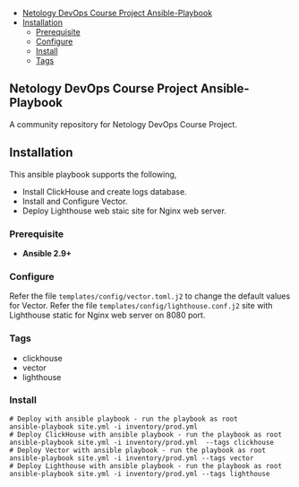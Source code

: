 - [Netology DevOps Course Project Ansible-Playbook](#netology-devops-course-project-ansible-playbook)
- [Installation](#installation)
  - [Prerequisite](#prerequisite)
  - [Configure](#configure)
  - [Install](#install)
  - [Tags](#tags)

## Netology DevOps Course Project Ansible-Playbook

A community repository for Netology DevOps Course Project.

## Installation
This ansible playbook supports the following,
- Install ClickHouse and create logs database.
- Install and Configure Vector.
- Deploy Lighthouse web staic site for Nginx web server.

### Prerequisite
- **Ansible 2.9+**

### Configure
Refer the file `templates/config/vector.toml.j2` to change the default values for Vector.
Refer the file `templates/config/lighthouse.conf.j2` site with Lighthouse static for Nginx web server on 8080 port.

### Tags
- clickhouse
- vector
- lighthouse

### Install
    # Deploy with ansible playbook - run the playbook as root
    ansible-playbook site.yml -i inventory/prod.yml 
    # Deploy ClickHouse with ansible playbook - run the playbook as root
    ansible-playbook site.yml -i inventory/prod.yml  --tags clickhouse
    # Deploy Vector with ansible playbook - run the playbook as root
    ansible-playbook site.yml -i inventory/prod.yml --tags vector
    # Deploy Lighthouse with ansible playbook - run the playbook as root
    ansible-playbook site.yml -i inventory/prod.yml --tags lighthouse
